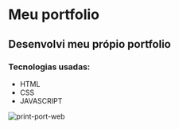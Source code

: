 # Meu portfolio
## Desenvolvi meu própio portfolio 

<h3>Tecnologias usadas:</h3>

<ul>
  <li>HTML</li>
  <li>CSS</li>
  <li>JAVASCRIPT</li>
</ul>

![print-port-web](https://user-images.githubusercontent.com/101514929/221922898-e1583b85-9f13-4279-bdec-b6fd430c339a.PNG)
